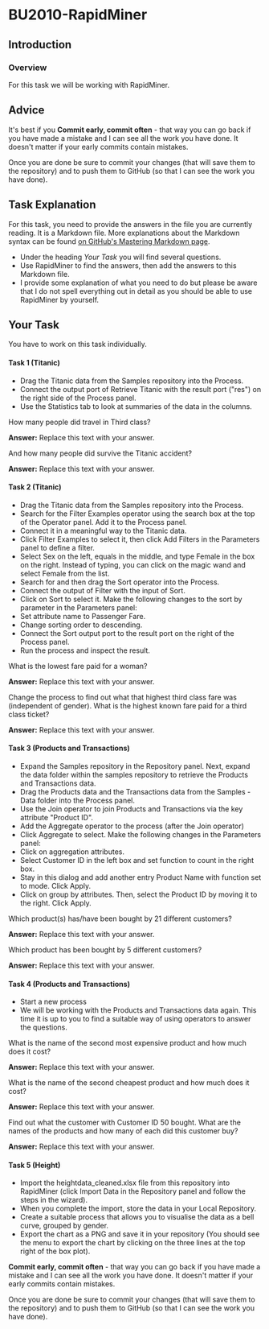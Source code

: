 # BU2010-RapidMiner

## Introduction

### Overview

For this task we will be working with RapidMiner. 


## Advice

It's best if you **Commit early, commit often** - that way you can go back if you have made a mistake and I can see all the work you have done. It doesn't matter if your early commits contain mistakes.  

Once you are done be sure to commit your changes (that will save them to the repository) and to push them to GitHub (so that I can see the work you have done).

## Task Explanation

For this task, you need to provide the answers in the file you are currently reading. It is a Markdown file. More explanations about the Markdown syntax can be found [on GitHub's Mastering Markdown page](https://guides.github.com/features/mastering-markdown/).

* Under the heading _Your Task_ you will find several questions. 
* Use RapidMiner to find the answers, then add the answers to this Markdown file.
* I provide some explanation of what you need to do but please be aware that I do not spell everything out in detail as you should be able to use RapidMiner by yourself. 


## Your Task

You have to work on this task individually. 

#### Task 1 (Titanic)

* Drag the Titanic data from the Samples repository into the Process.
* Connect the output port of Retrieve Titanic with the result port ("res") on the right side of the Process panel.
* Use the Statistics tab to look at summaries of the data in the columns. 

How many people did travel in Third class? 

**Answer:** Replace this text with your answer.

And how many people did survive the Titanic accident?

**Answer:** Replace this text with your answer.

#### Task 2 (Titanic)

* Drag the Titanic data from the Samples repository into the Process.
* Search for the Filter Examples operator using the search box at the top of the Operator panel. Add it to the Process panel.
* Connect it in a meaningful way to the Titanic data. 
* Click Filter Examples to select it, then click Add Filters in the Parameters panel to define a filter.
* Select Sex on the left, equals in the middle, and type Female in the box on the right. Instead of typing, you can click on the magic wand and select Female from the list.
* Search for and then drag the Sort operator into the Process.
* Connect the output of Filter with the input of Sort.
* Click on Sort to select it. Make the following changes to the sort by parameter in the Parameters panel:
* Set attribute name to Passenger Fare.
* Change sorting order to descending.
* Connect the Sort output port to the result port on the right of the Process panel.
* Run the process and inspect the result.

What is the lowest fare paid for a woman?

**Answer:** Replace this text with your answer.

Change the process to find out what that highest third class fare was (independent of gender). 
What is the highest known fare paid for a third class ticket?

**Answer:** Replace this text with your answer.

#### Task 3 (Products and Transactions)

* Expand the Samples repository in the Repository panel. Next, expand the data folder within the samples repository to retrieve the Products and Transactions data.
* Drag the Products data and the Transactions data from the Samples - Data folder into the Process panel.
* Use the Join operator to join Products and Transactions via the key attribute "Product ID".
* Add the Aggregate operator to the process (after the Join operator)
* Click Aggregate to select. Make the following changes in the Parameters panel:
* Click on aggregation attributes.
* Select Customer ID in the left box and set function to count in the right box.
* Stay in this dialog and add another entry Product Name with function set to mode. Click Apply.
* Click on group by attributes. Then, select the Product ID by moving it to the right. Click Apply.

Which product(s) has/have been bought by 21 different customers?

**Answer:** Replace this text with your answer.

Which product has been bought by 5 different customers?

**Answer:** Replace this text with your answer.


#### Task 4 (Products and Transactions)

* Start a new process
* We will be working with the Products and Transactions data again. This time it is up to you to find a suitable way of using operators to answer the questions.

What is the name of the second most expensive product and how much does it cost?

**Answer:** Replace this text with your answer.

What is the name of the second cheapest product and how much does it cost?

**Answer:** Replace this text with your answer.

Find out what the customer with Customer ID 50 bought. What are the names of the products and how many of each did this customer buy?

**Answer:** Replace this text with your answer.


#### Task 5 (Height)
* Import the heightdata_cleaned.xlsx file from this repository into RapidMiner (click Import Data in the Repository panel and follow the steps in the wizard).
* When you complete the import, store the data in your Local Repository.
* Create a suitable process that allows you to visualise the data as a bell curve, grouped by gender. 
* Export the chart as a PNG and save it in your repository (You should see the menu to export the chart by clicking on the three lines at the top right of the box plot). 


**Commit early, commit often** - that way you can go back if you have made a mistake and I can see all the work you have done. It doesn't matter if your early commits contain mistakes.  

Once you are done be sure to commit your changes (that will save them to the repository) and to push them to GitHub (so that I can see the work you have done).
